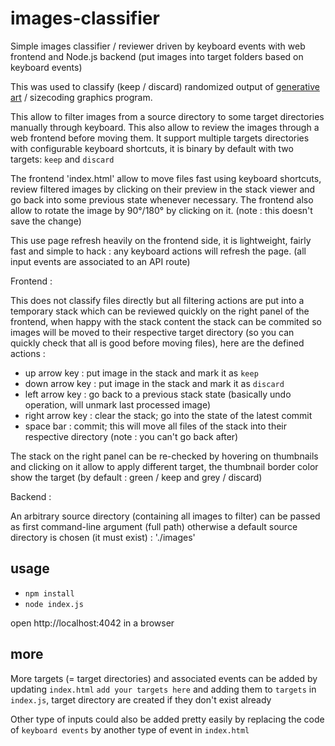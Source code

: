 # images-classifier

Simple images classifier / reviewer driven by keyboard events with web frontend and Node.js backend (put images into target folders based on keyboard events)

This was used to classify (keep / discard) randomized output of [generative art](https://www.onirom.fr/ica.html) / sizecoding graphics program.

This allow to filter images from a source directory to some target directories manually through keyboard. This also allow to review the images through a web frontend before moving them.
It support multiple targets directories with configurable keyboard shortcuts, it is binary by default with two targets: `keep` and `discard`

The frontend 'index.html' allow to move files fast using keyboard shortcuts, review filtered images by clicking on their preview in the stack viewer and go back into some previous state whenever necessary.
The frontend also allow to rotate the image by 90°/180° by clicking on it. (note : this doesn't save the change)

This use page refresh heavily on the frontend side, it is lightweight, fairly fast and simple to hack : any keyboard actions will refresh the page. (all input events are associated to an API route)

Frontend : 

This does not classify files directly but all filtering actions are put into a temporary stack which can be reviewed quickly on the right panel of the frontend, when happy with the stack content the stack can be commited so images will be moved to their respective target directory (so you can quickly check that all is good before moving files), here are the defined actions :

* up arrow key : put image in the stack and mark it as `keep`
* down arrow key : put image in the stack and mark it as `discard`
* left arrow key : go back to a previous stack state (basically undo operation, will unmark last processed image)
* right arrow key : clear the stack; go into the state of the latest commit
* space bar : commit; this will move all files of the stack into their respective directory (note : you can't go back after)

The stack on the right panel can be re-checked by hovering on thumbnails and clicking on it allow to apply different target, the thumbnail border color show the target (by default : green / keep and grey / discard)

Backend :

An arbitrary source directory (containing all images to filter) can be passed as first command-line argument (full path) otherwise a default source directory is chosen (it must exist) : './images'

## usage

* `npm install`
* `node index.js`

open http://localhost:4042 in a browser

## more

More targets (= target directories) and associated events can be added by updating `index.html` `add your targets here` and adding them to `targets` in `index.js`, target directory are created if they don't exist already

Other type of inputs could also be added pretty easily by replacing the code of `keyboard events` by another type of event in `index.html`